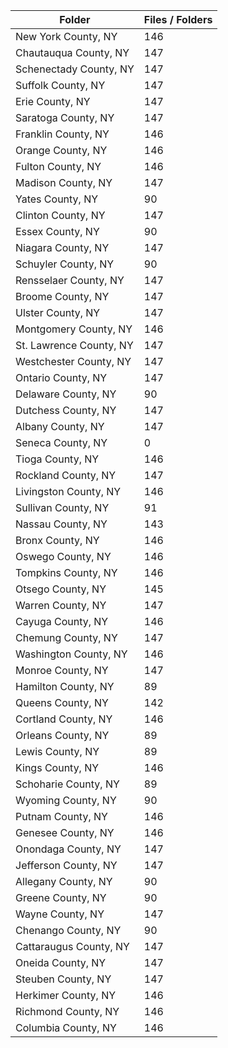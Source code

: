 | Folder                  |   Files / Folders |
|-------------------------|-------------------|
| New York County, NY     |               146 |
| Chautauqua County, NY   |               147 |
| Schenectady County, NY  |               147 |
| Suffolk County, NY      |               147 |
| Erie County, NY         |               147 |
| Saratoga County, NY     |               147 |
| Franklin County, NY     |               146 |
| Orange County, NY       |               146 |
| Fulton County, NY       |               146 |
| Madison County, NY      |               147 |
| Yates County, NY        |                90 |
| Clinton County, NY      |               147 |
| Essex County, NY        |                90 |
| Niagara County, NY      |               147 |
| Schuyler County, NY     |                90 |
| Rensselaer County, NY   |               147 |
| Broome County, NY       |               147 |
| Ulster County, NY       |               147 |
| Montgomery County, NY   |               146 |
| St. Lawrence County, NY |               147 |
| Westchester County, NY  |               147 |
| Ontario County, NY      |               147 |
| Delaware County, NY     |                90 |
| Dutchess County, NY     |               147 |
| Albany County, NY       |               147 |
| Seneca County, NY       |                 0 |
| Tioga County, NY        |               146 |
| Rockland County, NY     |               147 |
| Livingston County, NY   |               146 |
| Sullivan County, NY     |                91 |
| Nassau County, NY       |               143 |
| Bronx County, NY        |               146 |
| Oswego County, NY       |               146 |
| Tompkins County, NY     |               146 |
| Otsego County, NY       |               145 |
| Warren County, NY       |               147 |
| Cayuga County, NY       |               146 |
| Chemung County, NY      |               147 |
| Washington County, NY   |               146 |
| Monroe County, NY       |               147 |
| Hamilton County, NY     |                89 |
| Queens County, NY       |               142 |
| Cortland County, NY     |               146 |
| Orleans County, NY      |                89 |
| Lewis County, NY        |                89 |
| Kings County, NY        |               146 |
| Schoharie County, NY    |                89 |
| Wyoming County, NY      |                90 |
| Putnam County, NY       |               146 |
| Genesee County, NY      |               146 |
| Onondaga County, NY     |               147 |
| Jefferson County, NY    |               147 |
| Allegany County, NY     |                90 |
| Greene County, NY       |                90 |
| Wayne County, NY        |               147 |
| Chenango County, NY     |                90 |
| Cattaraugus County, NY  |               147 |
| Oneida County, NY       |               147 |
| Steuben County, NY      |               147 |
| Herkimer County, NY     |               146 |
| Richmond County, NY     |               146 |
| Columbia County, NY     |               146 |